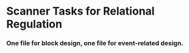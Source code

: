 # Scanner Tasks for Relational Regulation

### One file for block design, one file for event-related design.
